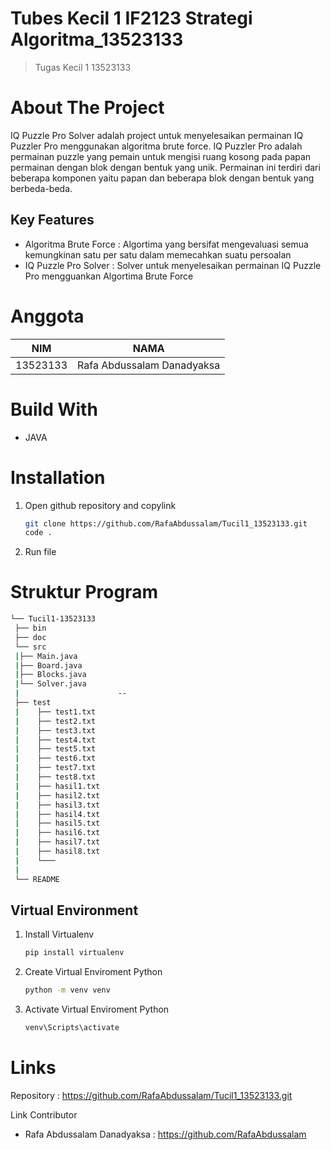 # Tubes Kecil 1 IF2123 Strategi Algoritma_13523133
> Tugas Kecil 1 13523133

# About The Project
IQ Puzzle Pro Solver adalah project untuk menyelesaikan permainan IQ Puzzler Pro menggunakan algoritma brute force. IQ Puzzler Pro adalah permainan puzzle yang pemain untuk mengisi ruang kosong pada papan permainan dengan blok dengan bentuk yang unik. Permainan ini terdiri dari beberapa komponen yaitu papan dan beberapa blok dengan bentuk yang berbeda-beda.

## Key Features
- Algoritma Brute Force : Algortima yang bersifat mengevaluasi semua kemungkinan satu per satu dalam memecahkan suatu persoalan
- IQ Puzzle Pro Solver : Solver untuk menyelesaikan permainan IQ Puzzle Pro mengguankan Algortima Brute Force

# Anggota
| NIM  | NAMA |
| ------------- | ------------- |
| 13523133 | Rafa Abdussalam Danadyaksa  |

# Build With
- JAVA

# Installation
1. Open github repository and copylink
   ```bash
   git clone https://github.com/RafaAbdussalam/Tucil1_13523133.git
   code .
   ```
2. Run file

# Struktur Program
```bash
└── Tucil1-13523133
 ├── bin
 ├── doc
 └── src
 |├── Main.java
 |├── Board.java
 |├── Blocks.java
 |└── Solver.java
 |                      --
 ├── test
 |    ├── test1.txt
 |    ├── test2.txt
 |    ├── test3.txt
 |    ├── test4.txt
 |    ├── test5.txt
 |    ├── test6.txt
 |    ├── test7.txt
 |    ├── test8.txt
 |    ├── hasil1.txt
 |    ├── hasil2.txt
 |    ├── hasil3.txt
 |    ├── hasil4.txt
 |    ├── hasil5.txt
 |    ├── hasil6.txt
 |    ├── hasil7.txt
 |    ├── hasil8.txt
 |    └─── 
 |
 └── README

```

## Virtual Environment
1. Install Virtualenv
   ```bash
   pip install virtualenv
   ```
2. Create Virtual Enviroment Python
   ```bash
   python -m venv venv
   ```
3. Activate Virtual Enviroment Python
   ```bash
   venv\Scripts\activate
   ```



# Links
Repository : https://github.com/RafaAbdussalam/Tucil1_13523133.git

Link Contributor
- Rafa Abdussalam Danadyaksa : https://github.com/RafaAbdussalam
